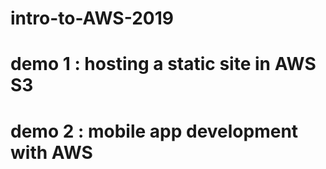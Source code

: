 # intro-to-AWS-2019

# demo 1 : hosting a static site in AWS S3

# demo 2 : mobile app development with AWS

